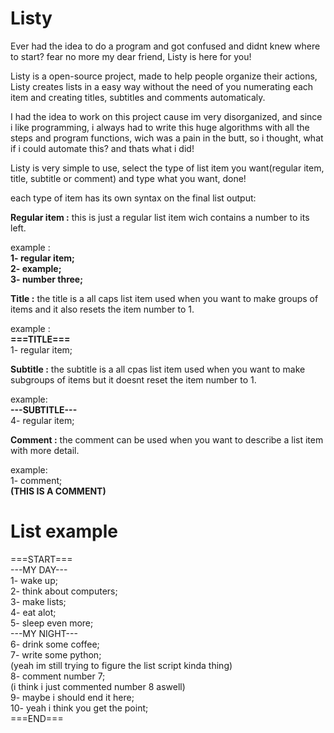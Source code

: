 # Listy
Ever had the idea to do a program and got confused and didnt knew where to start?
fear no more my dear friend, Listy is here for you!

Listy is a open-source project, made to help people organize their actions, Listy creates lists in a easy way
without the need of you numerating each item and creating titles, subtitles and comments automaticaly.

I had the idea to work on this project cause im very disorganized, and since i like programming, i always had to write this huge
algorithms with all the steps and program functions, wich was a pain in the butt, so i thought, what if i could automate this?
and thats what i did!

Listy is very simple to use, select the type of list item you want(regular item, title, subtitle or comment) and type what you
want, done!

each type of item has its own syntax on the final list output:

**Regular item :** this is just a regular list item wich contains a number to its left.

  example :<br>
    **1- regular item;<br>
   2- example;<br>
   3- number three;**
    
**Title :** the title is a all caps list item used when you want to make groups of items and it also resets the item number to 1.

  example :<br>
   **===TITLE===**<br>
    1- regular item;

**Subtitle :** the subtitle is a all cpas list item used when you want to make subgroups of items but it doesnt reset the item number
to 1.

  example:<br>
    **---SUBTITLE---**<br>
    4- regular item;

**Comment :** the comment can be used when you want to describe a list item with more detail.

  example:<br>
    1- comment;<br>
    **(THIS IS A COMMENT)**
    
# List example

===START===<br>
---MY DAY---<br>
1- wake up;<br>
2- think about computers;<br>
3- make lists;<br>
4- eat alot;<br>
5- sleep even more;<br>
---MY NIGHT---<br>
6- drink some coffee;<br>
7- write some python;<br>
(yeah im still trying to figure the list script kinda thing)<br>
8- comment number 7;<br>
(i think i just commented number 8 aswell)<br>
9- maybe i should end it here;<br>
10- yeah i think you get the point;<br>
===END===
